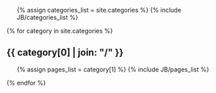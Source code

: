 <ul class="tag_box inline">
  {% assign categories_list = site.categories %}
  {% include JB/categories_list %}
</ul>


{% for category in site.categories %}
  <h2 id="{{ category[0] }}-ref">{{ category[0] | join: "/" }}</h2>
  <ul>
    {% assign pages_list = category[1] %}
    {% include JB/pages_list %}
  </ul>
{% endfor %}

